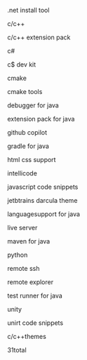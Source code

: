 .net install tool

c/c++

c/c++ extension pack

c#

c$ dev kit

cmake

cmake tools

debugger for java

extension pack for java

github copilot

gradle for java

html css support

intellicode

javascript code snippets

jetbtrains darcula theme

languagesupport for java

live server

maven for java

python

remote ssh

remote explorer 

test runner for java

unity

unirt code snippets

c/c++themes

31total
